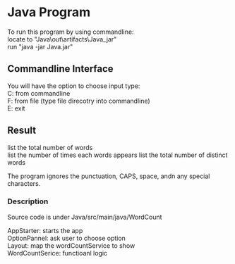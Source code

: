 # Java Program
To run this program by using commandline:  
locate to "Java\out\artifacts\Java_jar"  
run "java -jar Java.jar"

## Commandline Interface
You will have the option to choose input type:  
C: from commandline  
F: from file (type file direcotry into commandline)  
E: exit  
  
## Result
list the total number of words  
list the number of times each words appears
list the total number of distinct words  

The program ignores the punctuation, CAPS, space, andn any special characters.   

### Description
Source code is under Java/src/main/java/WordCount  

AppStarter: starts the app  
OptionPannel: ask user to choose option  
Layout: map the wordCountService to show  
WordCountSerice: functioanl logic 



